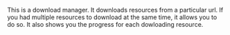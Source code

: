 This is a download manager. It downloads resources from a particular url. If you had multiple resources to download at the same time, it allows you to do so. It also shows you the progress for each dowloading resource. 
